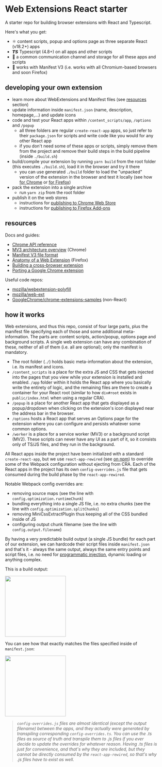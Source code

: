 # Web Extensions React starter

A starter repo for building browser extensions with React and Typescript.

Here's what you get:

- :atom_symbol: content scripts, popup and options page as three separate React (v18.2+) apps
- 𝙏𝙎 Typescript (4.8+) on all apps and other scripts
- 💬 a common communication channel and storage for all these apps and scripts
- 🧩 works with Manifest V3 (i.e. works with all Chromium-based browsers and soon Firefox)

## developing your own extension

- learn more about WebExtensions and Manifest files (see [resources](#resources) section)
- update information inside `manifest.json` (name, description, homepage,...) and update icons
- code and test your React apps within `/content_scripts/app`, `/options` and `/popup`
  - all three folders are regular `create-react-app` apps, so just refer to their `package.json` for scripts and write code like you would for any other React app
  - if you don't need some of these apps or scripts, simply remove them from the project and remove their build steps in the build pipeline (inside `./build.sh`)
- build/compile your extension by running `yarn build` from the root folder (this executes `./build.sh`), load it in the browser and try it there
  - you can use generated `./build` folder to load the "unpacked" version of the extension in the browser and test it locally (see how [for Chrome](https://developer.chrome.com/docs/extensions/mv3/getstarted/#manifest) or [for Firefox](https://developer.mozilla.org/en-US/docs/Mozilla/Add-ons/WebExtensions/Your_first_WebExtension#trying_it_out))
- pack the extension into a single archive
  - run `yarn zip` from the root folder
- publish it on the web stores
  - instructions for [publishing to Chrome Web Store](https://developer.chrome.com/docs/extensions/mv3/hosting/)
  - instructions for [publishing to Firefox Add-ons](https://extensionworkshop.com/documentation/publish/)

## resources

Docs and guides:

- [Chrome API reference](https://developer.chrome.com/docs/extensions/reference/)
- [MV3 architecture overview](https://developer.chrome.com/docs/extensions/mv3/architecture-overview/) (Chrome)
- [Manifest V3 file format](https://developer.chrome.com/docs/extensions/mv3/manifest/)
- [Anatomy of a Web Extension](https://developer.mozilla.org/en-US/docs/Mozilla/Add-ons/WebExtensions/Anatomy_of_a_WebExtension) (Firefox)
- [Building a cross-browser extension](https://developer.mozilla.org/en-US/docs/Mozilla/Add-ons/WebExtensions/Build_a_cross_browser_extension)
- [Porting a Google Chrome extension](https://extensionworkshop.com/documentation/develop/porting-a-google-chrome-extension/)

Useful code repos:

- [mozilla/webextension-polyfill](https://github.com/mozilla/webextension-polyfill)
- [mozilla/web-ext](https://github.com/mozilla/web-ext)
- [GoogleChrome/chrome-extensions-samples](https://github.com/GoogleChrome/chrome-extensions-samples) (non-React)

## how it works

Web extensions, and thus this repo, consist of four large parts, plus the manifest file specifying each of those and some additional meta-information. The parts are: content scripts, action/popup, options page and background scripts. A single web extension can have any combination of these, neither of all of them (i.e. all are optional); only the manifest is mandatory.

- The root folder (`./`) holds basic meta-information about the extension, i.e. its manifest and icons.
- `/content_scripts` is a place for the extra JS and CSS that gets injected into the pages that you view while your extension is installed and enabled. `/app` folder within it holds the React app where you basically write the entirety of logic, and the remaining files are there to create a container for your React root (similar to how `div#root` exists in `public/index.html` when using a regular CRA).
- `/popup` is a place for another React app that gets displayed as a popup/dropdown when clicking on the extension's icon displayed near the address bar in the browser.
- `/options` hosts a React app that serves an Options page for the extension where you can configure and persists whatever some common options.
- `/worker` is a place for a service worker (MV3) or a background script (MV2). These scripts can never have any UI as a part of it, so it consists only of TS/JS files, and they run in the background.

All React apps inside the project have been initialized with a standard `create-react-app`, but we use `react-app-rewired` (see [on npm](https://www.npmjs.com/package/react-app-rewired)) to override some of the Webpack configuration without ejecting from CRA. Each of the React apps in the project has its own `config-overrides.js` file that gets consumed during the build phase by the `react-app-rewired`.

Notable Webpack config overrides are:

- removing source maps (see the line with `config.optimization.runtimeChunk`)
- bundling everything into a single JS file, i.e. no extra chunks (see the line with `config.optimization.splitChunks`)
- removing MiniCssExtractPlugin thus keeping all of the CSS bundled inside of JS
- configuring output chunk filename (see the line with `config.output.filename`)

By having a very predictable build output (a single JS bundle) for each part of our extension, we can hardcode their script files inside `manifest.json` and that's it - always the same output, always the same entry points and script files, i.e. no need for [programmatic injection](https://developer.chrome.com/docs/extensions/mv3/content_scripts/#programmatic), dynamic loading or anything complex.

This is a build output:

<img src="https://user-images.githubusercontent.com/1355455/148201165-d4d02ff7-f5ab-4ae4-9222-3dfe7bf9eee0.png" height="200"/>

You can see how that exactly matches the files specified inside of `manifest.json`:

<img src="https://user-images.githubusercontent.com/1355455/148199900-da93d2e5-63d3-4174-a5d6-9b93f78217ff.png" height="200" />

> _`config-overrides.js` files are almost identical (except the output filename) between the apps, and they actually were generated by transpiling corresponding `config-overrides.ts`. You can use the .ts files as source of truth and transpile them to .js files if you ever decide to update the overrides for whatever reason. Having .ts files is just for convenience, and that's why they are included, but they cannot be directly consumed by the `react-app-rewired`, so that's why .js files have to exist as well._
